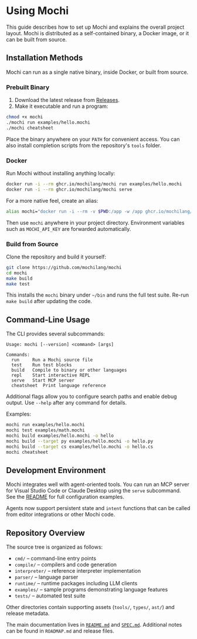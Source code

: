 # Using Mochi

This guide describes how to set up Mochi and explains the overall project layout. Mochi is distributed as a self-contained binary, a Docker image, or it can be built from source.

## Installation Methods

Mochi can run as a single native binary, inside Docker, or built from source.

### Prebuilt Binary

1. Download the latest release from [Releases](https://github.com/mochilang/mochi/releases).
2. Make it executable and run a program:

```bash
chmod +x mochi
./mochi run examples/hello.mochi
./mochi cheatsheet
```

Place the binary anywhere on your `PATH` for convenient access. You can also install completion scripts from the repository's `tools` folder.

### Docker

Run Mochi without installing anything locally:

```bash
docker run -i --rm ghcr.io/mochilang/mochi run examples/hello.mochi
docker run -i --rm ghcr.io/mochilang/mochi serve
```

For a more native feel, create an alias:

```bash
alias mochi="docker run -i --rm -v $PWD:/app -w /app ghcr.io/mochilang/mochi"
```

Then use `mochi` anywhere in your project directory. Environment variables such as `MOCHI_API_KEY` are forwarded automatically.

### Build from Source

Clone the repository and build it yourself:

```bash
git clone https://github.com/mochilang/mochi
cd mochi
make build
make test
```

This installs the `mochi` binary under `~/bin` and runs the full test suite. Re-run `make build` after updating the code.

## Command-Line Usage

The CLI provides several subcommands:

```
Usage: mochi [--version] <command> [args]

Commands:
  run     Run a Mochi source file
  test    Run test blocks
  build   Compile to binary or other languages
  repl    Start interactive REPL
  serve   Start MCP server
  cheatsheet  Print language reference
```

Additional flags allow you to configure search paths and enable debug output. Use `--help` after any command for details.

Examples:

```bash
mochi run examples/hello.mochi
mochi test examples/math.mochi
mochi build examples/hello.mochi -o hello
mochi build --target py examples/hello.mochi -o hello.py
mochi build --target cs examples/hello.mochi -o hello.cs
mochi cheatsheet
```

## Development Environment

Mochi integrates well with agent-oriented tools. You can run an MCP server for Visual Studio Code or Claude Desktop using the `serve` subcommand. See the [README](../README.md) for full configuration examples.

Agents now support persistent state and `intent` functions that can be called from editor integrations or other Mochi code.

## Repository Overview

The source tree is organized as follows:

- `cmd/` – command-line entry points
- `compile/` – compilers and code generation
- `interpreter/` – reference interpreter implementation
- `parser/` – language parser
- `runtime/` – runtime packages including LLM clients
- `examples/` – sample programs demonstrating language features
- `tests/` – automated test suite

Other directories contain supporting assets (`tools/`, `types/`, `ast/`) and release metadata.

The main documentation lives in [`README.md`](../README.md) and [`SPEC.md`](../SPEC.md). Additional notes can be found in `ROADMAP.md` and release files.

